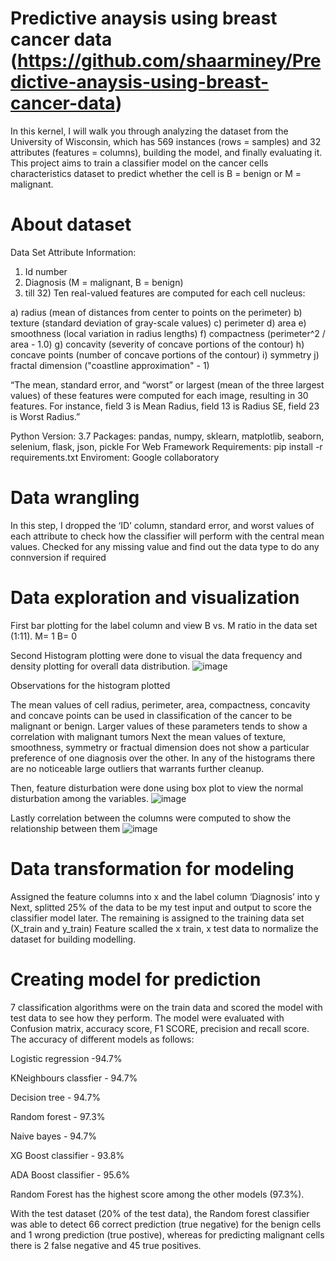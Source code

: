 # Predictive anaysis using breast cancer data (https://github.com/shaarminey/Predictive-anaysis-using-breast-cancer-data)
In this kernel, I will walk you through analyzing the dataset from the  University of Wisconsin, which has 569 instances (rows = samples) and 32 attributes (features = columns), building the model, and finally evaluating it. This project aims to train a classifier model on the cancer cells characteristics dataset to predict whether the cell is B = benign or M = malignant.

# About dataset
Data Set Attribute Information:
1) Id number
2) Diagnosis (M = malignant, B = benign)
3) till 32) Ten real-valued features are computed for each cell nucleus:

a) radius (mean of distances from center to points on the perimeter)
b) texture (standard deviation of gray-scale values)
c) perimeter
d) area
e) smoothness (local variation in radius lengths)
f) compactness (perimeter^2 / area - 1.0)
g) concavity (severity of concave portions of the contour)
h) concave points (number of concave portions of the contour)
i) symmetry
j) fractal dimension ("coastline approximation" - 1)

“The mean, standard error, and “worst” or largest (mean of the three largest values) of these features were computed for each image, resulting in 30 features. For instance, field 3 is Mean Radius, field 13 is Radius SE, field 23 is Worst Radius.”

Python Version: 3.7
Packages: pandas, numpy, sklearn, matplotlib, seaborn, selenium, flask, json, pickle
For Web Framework Requirements: pip install -r requirements.txt
Enviroment: Google collaboratory

# Data wrangling 
In this step, I dropped the ‘ID’ column, standard error, and worst values of each attribute to check how the classifier will perform with the central mean values.
Checked for any missing value and find out the data type to do any connversion if required

# Data exploration and visualization 
First bar plotting for the label column and view B vs. M ratio in the data set (1:11).
M= 1
B= 0

Second Histogram plotting were done to visual the data frequency and density plotting for overall data distribution. 
 ![image](https://user-images.githubusercontent.com/87844891/129323911-b234ffc0-6806-4c01-9a4b-f8dbfe8f6cbc.png)

Observations for the histogram plotted

The mean values of cell radius, perimeter, area, compactness, concavity and concave points can be used in classification of the cancer to be malignant or benign. Larger values of these parameters tends to show a correlation with malignant tumors
Next the mean values of texture, smoothness, symmetry or fractual dimension does not show a particular preference of one diagnosis over the other.
In any of the histograms there are no noticeable large outliers that warrants further cleanup.

Then, feature disturbation were done using box plot to view the normal disturbation among the variables.
![image](https://user-images.githubusercontent.com/87844891/129325191-f77f3ff1-541b-4e30-9de4-6b5d17c5319f.png)


Lastly correlation between the columns were computed to show the relationship between them
![image](https://user-images.githubusercontent.com/87844891/129325279-5def970d-248c-4326-9e48-f81fbfc13509.png)

# Data transformation for modeling
Assigned the feature columns into x and the label column ‘Diagnosis’ into y
Next, splitted 25% of the data to be my test input and output to score the classifier model later. The remaining is assigned to the training data set (X_train and y_train)
Feature scalled the x train, x test data to normalize the dataset for building modelling.

# Creating model for prediction
7 classification algorithms were on the train data and scored the model with test data to see how they perform. 
The model were evaluated with Confusion matrix, accuracy score, F1 SCORE, precision and recall score. 
The accuracy of different models as follows:

Logistic regression -94.7%

KNeighbours classfier - 94.7%

Decision tree - 94.7%

Random forest - 97.3%

Naive bayes - 94.7%

XG Boost classifier - 93.8%

ADA Boost classifier - 95.6%

Random Forest has the highest score among the other models (97.3%).

With the test dataset (20% of the test data), the Random forest classifier was able to detect 66 correct prediction (true negative) for the benign cells and 1 wrong prediction (true postive), whereas for predicting malignant cells there is 2 false negative and 45 true positives.

